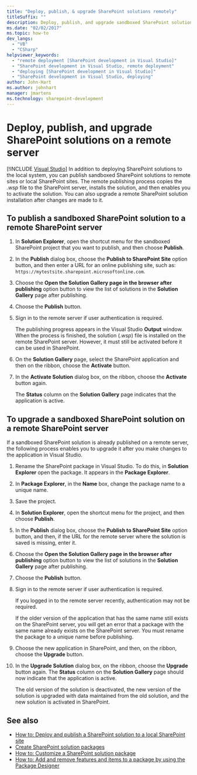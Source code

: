 ```yaml
---
title: "Deploy, publish, & upgrade SharePoint solutions remotely"
titleSuffix: ""
description: Deploy, publish, and upgrade sandboxed SharePoint solutions on a remote site or a local SharePoint site.
ms.date: "02/02/2017"
ms.topic: how-to
dev_langs:
  - "VB"
  - "CSharp"
helpviewer_keywords:
  - "remote deployment [SharePoint development in Visual Studio]"
  - "SharePoint development in Visual Studio, remote deployment"
  - "deploying [SharePoint development in Visual Studio]"
  - "SharePoint development in Visual Studio, deploying"
author: John-Hart
ms.author: johnhart
manager: jmartens
ms.technology: sharepoint-development
---
```

# Deploy, publish, and upgrade SharePoint solutions on a remote server

 [!INCLUDE [Visual Studio](~/includes/applies-to-version/vs-windows-only.md)]
  In addition to deploying SharePoint solutions to the local system, you can publish sandboxed SharePoint solutions to remote sites or local SharePoint sites. The remote publishing process copies the *.wsp* file to the SharePoint server, installs the solution, and then enables you to activate the solution. You can also upgrade a remote SharePoint solution installation after changes are made to it.

## To publish a sandboxed SharePoint solution to a remote SharePoint server

1. In **Solution Explorer**, open the shortcut menu for the sandboxed SharePoint project that you want to publish, and then choose **Publish**.

2. In the **Publish** dialog box, choose the **Publish to SharePoint Site** option button, and then enter a URL for an online publishing site, such as: `https://mytestsite.sharepoint.microsoftonline.com`.

3. Choose the **Open the Solution Gallery page in the browser after publishing** option button to view the list of solutions in the **Solution Gallery** page after publishing.

4. Choose the **Publish** button.

5. Sign in to the remote server if user authentication is required.

     The publishing progress appears in the Visual Studio **Output** window. When the process is finished, the solution (*.wsp*) file is installed on the remote SharePoint server. However, it must still be activated before it can be used in SharePoint.

6. On the **Solution Gallery** page, select the SharePoint application and then on the ribbon, choose the **Activate** button.

7. In the **Activate Solution** dialog box, on the ribbon, choose the **Activate** button again.

     The **Status** column on the **Solution Gallery** page indicates that the application is active.

## To upgrade a sandboxed SharePoint solution on a remote SharePoint server
 If a sandboxed SharePoint solution is already published on a remote server, the following process enables you to upgrade it after you make changes to the application in Visual Studio.

1. Rename the SharePoint package in Visual Studio. To do this, in **Solution Explorer** open the package. It appears in the **Package Explorer**.

2. In **Package Explorer**, in the **Name** box, change the package name to a unique name.

3. Save the project.

4. In **Solution Explorer**, open the shortcut menu for the project, and then choose **Publish**.

5. In the **Publish** dialog box, choose the **Publish to SharePoint Site** option button, and then, if the URL for the remote server where the solution is saved is missing, enter it.

6. Choose the **Open the Solution Gallery page in the browser after publishing** option button to view the list of solutions in the **Solution Gallery** page after publishing.

7. Choose the **Publish** button.

8. Sign in to the remote server if user authentication is required.

     If you logged in to the remote server recently, authentication may not be required.

     If the older version of the application that has the same name still exists on the SharePoint server, you will get an error that a package with the same name already exists on the SharePoint server. You must rename the package to a unique name before publishing.

9. Choose the new application in SharePoint, and then, on the ribbon, choose the **Upgrade** button.

10. In the **Upgrade Solution** dialog box, on the ribbon, choose the **Upgrade** button again. The **Status** column on the **Solution Gallery** page should now indicate that the application is active.

     The old version of the solution is deactivated, the new version of the solution is upgraded with data maintained from the old solution, and the new solution is activated in SharePoint.

## See also
- [How to: Deploy and publish a SharePoint solution to a local SharePoint site](../sharepoint/how-to-deploy-and-publish-a-sharepoint-solution-to-a-local-sharepoint-site.md)
- [Create SharePoint solution packages](../sharepoint/creating-sharepoint-solution-packages.md)
- [How to: Customize a SharePoint solution package](../sharepoint/how-to-customize-a-sharepoint-solution-package.md)
- [How to: Add and remove features and items to a package by using the Package Designer](../sharepoint/how-to-add-and-remove-features-and-items-to-a-package-by-using-the-package-designer.md)
